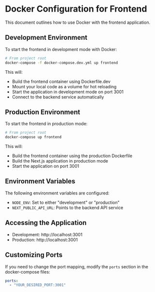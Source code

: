 # Docker Configuration for Frontend

This document outlines how to use Docker with the frontend application.

## Development Environment

To start the frontend in development mode with Docker:

```bash
# From project root
docker-compose -f docker-compose.dev.yml up frontend
```

This will:
- Build the frontend container using Dockerfile.dev
- Mount your local code as a volume for hot reloading
- Start the application in development mode on port 3001
- Connect to the backend service automatically

## Production Environment

To start the frontend in production mode:

```bash
# From project root
docker-compose up frontend
```

This will:
- Build the frontend container using the production Dockerfile
- Build the Next.js application in production mode
- Start the application on port 3001

## Environment Variables

The following environment variables are configured:

- `NODE_ENV`: Set to either "development" or "production"
- `NEXT_PUBLIC_API_URL`: Points to the backend API service

## Accessing the Application

- Development: http://localhost:3001
- Production: http://localhost:3001

## Customizing Ports

If you need to change the port mapping, modify the `ports` section in the docker-compose files:

```yaml
ports:
  - "YOUR_DESIRED_PORT:3001"
``` 
